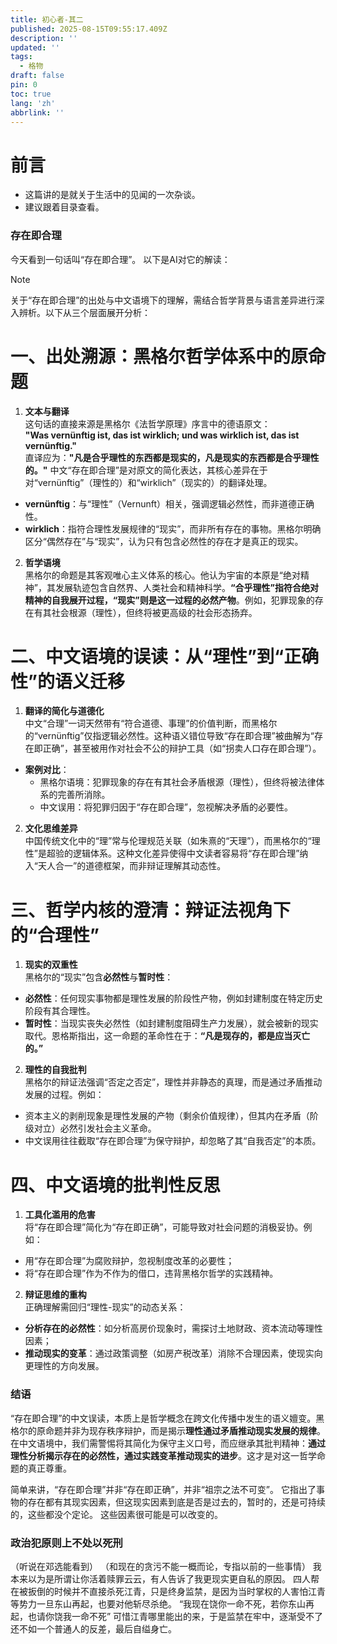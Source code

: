 ```yaml
---
title: 初心者-其二
published: 2025-08-15T09:55:17.409Z
description: ''
updated: ''
tags:
  - 格物
draft: false
pin: 0
toc: true
lang: 'zh'
abbrlink: ''
---
```

# 前言
- 这篇讲的是就关于生活中的见闻的一次杂谈。
- 建议跟着目录查看。

### 存在即合理
今天看到一句话叫“存在即合理”。
以下是AI对它的解读：
> [!NOTE]
>关于“存在即合理”的出处与中文语境下的理解，需结合哲学背景与语言差异进行深入辨析。以下从三个层面展开分析：
># 一、出处溯源：黑格尔哲学体系中的原命题
>1. **文本与翻译**  
>   这句话的直接来源是黑格尔《法哲学原理》序言中的德语原文：  
>   **"Was vernünftig ist, das ist wirklich; und was wirklich ist, das ist vernünftig."**  
>   直译应为：**"凡是合乎理性的东西都是现实的，凡是现实的东西都是合乎理性的。"** 中文“存在即合理”是对原文的简化表达，其核心差异在于对“vernünftig”（理性的）和“wirklich”（现实的）的翻译处理。  
>   - **vernünftig**：与“理性”（Vernunft）相关，强调逻辑必然性，而非道德正确性。  
>   - **wirklich**：指符合理性发展规律的“现实”，而非所有存在的事物。黑格尔明确区分“偶然存在”与“现实”，认为只有包含必然性的存在才是真正的现实。
>2. **哲学语境**  
>   黑格尔的命题是其客观唯心主义体系的核心。他认为宇宙的本原是“绝对精神”，其发展轨迹包含自然界、人类社会和精神科学。**“合乎理性”指符合绝对精神的自我展开过程，“现实”则是这一过程的必然产物**。例如，犯罪现象的存在有其社会根源（理性），但终将被更高级的社会形态扬弃。
>
># 二、中文语境的误读：从“理性”到“正确性”的语义迁移
>1. **翻译的简化与道德化**  
>   中文“合理”一词天然带有“符合道德、事理”的价值判断，而黑格尔的“vernünftig”仅指逻辑必然性。这种语义错位导致“存在即合理”被曲解为“存在即正确”，甚至被用作对社会不公的辩护工具（如“拐卖人口存在即合理”）。  
>   - **案例对比**：  
>     - 黑格尔语境：犯罪现象的存在有其社会矛盾根源（理性），但终将被法律体系的完善所消除。  
>     - 中文误用：将犯罪归因于“存在即合理”，忽视解决矛盾的必要性。
>
>2. **文化思维差异**  
>   中国传统文化中的“理”常与伦理规范关联（如朱熹的“天理”），而黑格尔的“理性”是超验的逻辑体系。这种文化差异使得中文读者容易将“存在即合理”纳入“天人合一”的道德框架，而非辩证理解其动态性。
>
># 三、哲学内核的澄清：辩证法视角下的“合理性”
>1. **现实的双重性**  
>   黑格尔的“现实”包含**必然性**与**暂时性**：  
>   - **必然性**：任何现实事物都是理性发展的阶段性产物，例如封建制度在特定历史阶段有其合理性。  
>   - **暂时性**：当现实丧失必然性（如封建制度阻碍生产力发展），就会被新的现实取代。恩格斯指出，这一命题的革命性在于：**“凡是现存的，都是应当灭亡的。”**
>
>2. **理性的自我批判**  
>   黑格尔的辩证法强调“否定之否定”，理性并非静态的真理，而是通过矛盾推动发展的过程。例如：  
>   - 资本主义的剥削现象是理性发展的产物（剩余价值规律），但其内在矛盾（阶级对立）必然引发社会主义革命。  
>   - 中文误用往往截取“存在即合理”为保守辩护，却忽略了其“自我否定”的本质。
>
># 四、中文语境的批判性反思
>1. **工具化滥用的危害**  
>   将“存在即合理”简化为“存在即正确”，可能导致对社会问题的消极妥协。例如：  
>   - 用“存在即合理”为腐败辩护，忽视制度改革的必要性；  
>   - 将“存在即合理”作为不作为的借口，违背黑格尔哲学的实践精神。
>
>2. **辩证思维的重构**  
>   正确理解需回归“理性-现实”的动态关系：  
>   - **分析存在的必然性**：如分析高房价现象时，需探讨土地财政、资本流动等理性因素；  
>   - **推动现实的变革**：通过政策调整（如房产税改革）消除不合理因素，使现实向更理性的方向发展。
>
>### 结语
>“存在即合理”的中文误读，本质上是哲学概念在跨文化传播中发生的语义嬗变。黑格尔的原命题并非为现存秩序辩护，而是揭示**理性通过矛盾推动现实发展的规律**。在中文语境中，我们需警惕将其简化为保守主义口号，而应继承其批判精神：**通过理性分析揭示存在的必然性，通过实践变革推动现实的进步**。这才是对这一哲学命题的真正尊重。

简单来讲，“存在即合理”并非“存在即正确”，并非“祖宗之法不可变”。
它指出了事物的存在都有其现实因素，但这现实因素到底是否是过去的，暂时的，还是可持续的，这些都没个定论。
这些因素很可能是可以改变的。

### 政治犯原则上不处以死刑
（听说在邓选能看到）
（和现在的贪污不能一概而论，专指以前的一些事情）
我本来以为是所谓让你活着赎罪云云，有人告诉了我更现实更自私的原因。
四人帮在被扳倒的时候并不直接杀死江青，只是终身监禁，是因为当时掌权的人害怕江青等势力一旦东山再起，也要对他斩尽杀绝。
“我现在饶你一命不死，若你东山再起，也请你饶我一命不死”
可惜江青哪里能出的来，于是监禁在牢中，逐渐受不了还不如一个普通人的反差，最后自缢身亡。



